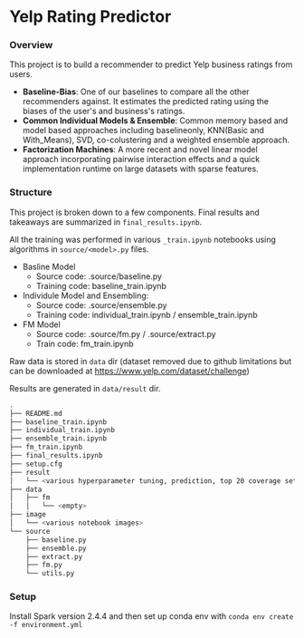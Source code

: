 # Yelp Rating Predictor

### Overview
This project is to build a recommender to predict Yelp business ratings from users.
- **Baseline-Bias**: One of our baselines to compare all the other recommenders against. It estimates the predicted rating using the biases of the user's and business's ratings.
- **Common Individual Models & Ensemble**: Common memory based and model based approaches including baselineonly, KNN(Basic and With_Means), SVD, co-colustering and a weighted ensemble approach.
- **Factorization Machines**: A more recent and novel linear model approach incorporating pairwise interaction effects and a quick implementation runtime on large datasets with sparse features. 


### Structure
This project is broken down to a few components. Final results and takeaways are summarized in `final_results.ipynb`.

All the training was performed in various `_train.ipynb` notebooks using algorithms in `source/<model>.py` files.
- Basline Model
    - Source code: .source/baseline.py
    - Training code: baseline_train.ipynb
- Individule Model and Ensembling:
    - Source code: .source/ensemble.py
    - Training code: individual_train.ipynb / ensemble_train.ipynb
- FM Model
    - Source code: .source/fm.py / .source/extract.py
    - Train code: fm_train.ipynb

Raw data is stored in `data` dir (dataset removed due to github limitations but can be downloaded at https://www.yelp.com/dataset/challenge)

Results are generated in `data/result` dir.

```bash
.
├── README.md
├── baseline_train.ipynb
├── individual_train.ipynb
├── ensemble_train.ipynb
├── fm_train.ipynb
├── final_results.ipynb
├── setup.cfg
├── result
│   └── <various hyperparameter tuning, prediction, top 20 coverage sets>
├── data
│   ├── fm
│   │   └── <empty>
├── image
│   └── <various notebook images>
└── source
    ├── baseline.py
    ├── ensemble.py
    ├── extract.py
    ├── fm.py
    └── utils.py
```

### Setup
Install Spark version 2.4.4 and then set up conda env with `conda env create -f environment.yml`
